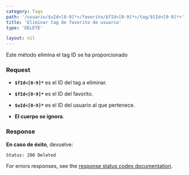 ```yaml
---
category: Tags
path: '/usuario/$uId<[0-9]*>/favorito/$fId<[0-9]*>/tag/$tId<[0-9]*>'
title: 'Eliminar tag de favorito de usuario'
type: 'DELETE'

layout: nil
---
```


Este método elimina el tag ID se ha proporcionado

### Request

* **`$fId<[0-9]*`** es el ID del tag a eliminar.


* **`$fId<[0-9]*`** es el ID del favorito.


* **`$uId<[0-9]*`** es el ID del usuario al que pertenece.

* **El cuerpo se ignora**.

### Response

**En caso de éxito**, devuelve:

```Status: 200 Deleted```

For errors responses, see the [response status codes documentation](#response-status-codes).
